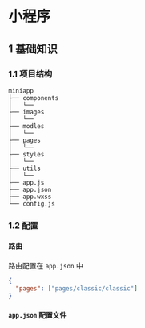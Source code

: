 # 小程序

## 1 基础知识

### 1.1 项目结构

```
miniapp
├── components
│   └──
├── images
│   └──
├── modles
│   └──
├── pages
│   └──
├── styles
│   └──
├── utils
│   └──
├── app.js
├── app.json
├── app.wxss
└── config.js
```

### 1.2 配置

#### 路由

路由配置在 `app.json` 中

```json
{
  "pages": ["pages/classic/classic"]
}
```

#### `app.json` 配置文件

